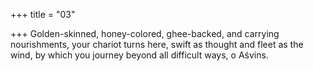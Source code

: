 +++
title = "03"

+++
Golden-skinned, honey-colored, ghee-backed, and carrying
nourishments, your chariot turns here,
swift as thought and fleet as the wind, by which you journey beyond all  difficult ways, o Aśvins.
